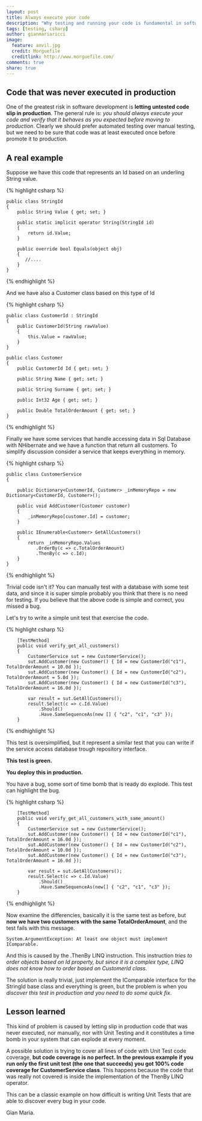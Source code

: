 ```yaml
---
layout: post
title: Always execute your code
description: "Why testing and running your code is fundamental in software development"
tags: [testing, csharp]
author: gianmariaricci
image:
  feature: anvil.jpg
  credit: Morguefile
  creditlink: http://www.morguefile.com/
comments: true
share: true
---
```


## Code that was never executed in production

One of the greatest risk in software development is **letting untested code slip in production**. The general rule is: *you should always execute your code and verify that it behaves as you expected before moving to production*. Clearly we should prefer automated testing over manual testing, but we need to be sure that code was at least executed once before promote it to production.

## A real example

Suppose we have this code that represents an Id based on an underling String value.

{% highlight csharp %}

	public class StringId
	{
	    public String Value { get; set; }
	
	    public static implicit operator String(StringId id)
	    {
	        return id.Value;
	    }
	
	    public override bool Equals(object obj)
	    {
	       //....
	    }
	}

{% endhighlight %}

And we have also a Customer class based on this type of Id

{% highlight csharp %}

    public class CustomerId : StringId
    {
        public CustomerId(String rawValue)
        {
            this.Value = rawValue;
        }
    }

    public class Customer
    {
        public CustomerId Id { get; set; }

        public String Name { get; set; }

        public String Surname { get; set; }

        public Int32 Age { get; set; }

        public Double TotalOrderAmount { get; set; }
    }

{% endhighlight %}

Finally we have some services that handle accessing data in Sql Database with NHibernate and we have a function that return all customers. To simplify discussion consider a service that keeps everything in memory.

{% highlight csharp %}

    public class CustomerService
    {

        public Dictionary<CustomerId, Customer> _inMemoryRepo = new Dictionary<CustomerId, Customer>();

        public void AddCustomer(Customer customer)
        {
            _inMemoryRepo[customer.Id] = customer;      
        }

        public IEnumerable<Customer> GetAllCustomers()
        {
            return _inMemoryRepo.Values
               .OrderBy(c => c.TotalOrderAmount)
               .ThenBy(c => c.Id);
        }
    }

{% endhighlight %}

Trivial code isn't it? You can manually test with a database with some test data, and since it is super simple probably you think that there is no need for testing. If you believe that the above code is simple and correct, you missed a bug. 

Let's try to write a simple unit test that exercise the code.

{% highlight csharp %}

        [TestMethod]
        public void verify_get_all_customers()
        {
            CustomerService sut = new CustomerService();
            sut.AddCustomer(new Customer() { Id = new CustomerId("c1"), TotalOrderAmount = 10.0d });
            sut.AddCustomer(new Customer() { Id = new CustomerId("c2"), TotalOrderAmount = 5.0d });
            sut.AddCustomer(new Customer() { Id = new CustomerId("c3"), TotalOrderAmount = 16.0d });

            var result = sut.GetAllCustomers();
            result.Select(c => c.Id.Value)
                .Should()
                .Have.SameSequenceAs(new [] { "c2", "c1", "c3" });
        }

{% endhighlight %}

This test is oversimplified, but it represent a similar test that you can write if the service access database trough repository interface. 

**This test is green.**

**You deploy this in production.**

You have a bug, some sort of time bomb that is ready do explode. This test can highlight the bug.

{% highlight csharp %}

        [TestMethod]
        public void verify_get_all_customers_with_same_amount()
        {
            CustomerService sut = new CustomerService();
            sut.AddCustomer(new Customer() { Id = new CustomerId("c1"), TotalOrderAmount = 16.0d });
            sut.AddCustomer(new Customer() { Id = new CustomerId("c2"), TotalOrderAmount = 10.0d });
            sut.AddCustomer(new Customer() { Id = new CustomerId("c3"), TotalOrderAmount = 16.0d });

            var result = sut.GetAllCustomers();
            result.Select(c => c.Id.Value)
                .Should()
                .Have.SameSequenceAs(new[] { "c2", "c1", "c3" });
        }

{% endhighlight %}

Now examine the differencies, basically it is the same test as before, but **now we have two customers with the same TotalOrderAmount**, and the test fails with this message.

	System.ArgumentException: At least one object must implement IComparable.

And this is caused by the .ThenBy LINQ instruction. This instruction *tries to order objects based on Id property, but since it is a complex type, LINQ does not know how to order based on CustomerId class*.

The solution is really trivial, just implement the IComparable interface for the StringId base class and everything is green, but the problem is when you *discover this test in production and you need to do some quick fix*.

## Lesson learned

This kind of problem is caused by letting slip in production code that was never executed, nor manually, nor with Unit Testing and it constitutes a time bomb in your system that can explode at every moment.

A possible solution is trying to cover all lines of code with Unit Test code coverage, **but code coverage is no perfect. In the previous example if you run only the first unit test (the one that succeeds) you got 100% code coverage for CustomerService class**. This happens because the code that was really not covered is inside the implementation of the ThenBy LINQ operator.

This can be a classic example on how difficult is writing Unit Tests that are able to discover every bug in your code.

Gian Maria.
